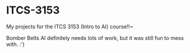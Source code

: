 # ITCS-3153
My projects for the ITCS 3153 (Intro to AI) course!!~  
  
Bomber Belts AI definitely needs lots of work, but it was still fun to mess with. :')
